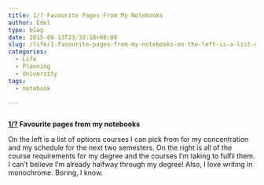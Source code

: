 ```yaml
---
title: 1/? Favourite Pages From My Notebooks
author: Edel
type: blog
date: 2015-08-13T23:33:18+00:00
slug: /life/1-favourite-pages-from-my-notebooks-on-the-left-is-a-list-of/
categories:
  - Life
  - Planning
  - University
tags:
  - notebook

---
```

<center>
  <img src="http://ift.tt/1L9CjvW" alt="" />
</center>

**[1/?][1] Favourite pages from my notebooks**

On the left is a list of options courses I can pick from for my concentration and my schedule for the next two semesters. On the right is all of the course requirements for my degree and the courses I’m taking to fulfil them. I can’t believe I’m already halfway through my degree! Also, I love writing in monochrome. Boring, I know. 




 [1]: http://ift.tt/1N6mU2K